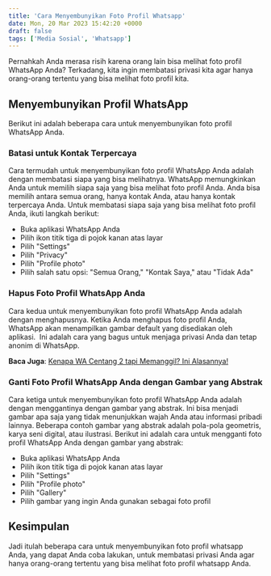 ```yaml
---
title: 'Cara Menyembunyikan Foto Profil Whatsapp'
date: Mon, 20 Mar 2023 15:42:20 +0000
draft: false
tags: ['Media Sosial', 'Whatsapp']
---
```


Pernahkah Anda merasa risih karena orang lain bisa melihat foto profil WhatsApp Anda? Terkadang, kita ingin membatasi privasi kita agar hanya orang-orang tertentu yang bisa melihat foto profil kita.

Menyembunyikan Profil WhatsApp
------------------------------

Berikut ini adalah beberapa cara untuk menyembunyikan foto profil WhatsApp Anda.

### Batasi untuk Kontak Terpercaya

Cara termudah untuk menyembunyikan foto profil WhatsApp Anda adalah dengan membatasi siapa yang bisa melihatnya. WhatsApp memungkinkan Anda untuk memilih siapa saja yang bisa melihat foto profil Anda. Anda bisa memilih antara semua orang, hanya kontak Anda, atau hanya kontak terpercaya Anda. Untuk membatasi siapa saja yang bisa melihat foto profil Anda, ikuti langkah berikut:

*   Buka aplikasi WhatsApp Anda
*   Pilih ikon titik tiga di pojok kanan atas layar
*   Pilih "Settings"
*   Pilih "Privacy"
*   Pilih "Profile photo"
*   Pilih salah satu opsi: "Semua Orang," "Kontak Saya," atau "Tidak Ada"

### Hapus Foto Profil WhatsApp Anda

Cara kedua untuk menyembunyikan foto profil WhatsApp Anda adalah dengan menghapusnya. Ketika Anda menghapus foto profil Anda, WhatsApp akan menampilkan gambar default yang disediakan oleh aplikasi.  Ini adalah cara yang bagus untuk menjaga privasi Anda dan tetap anonim di WhatsApp.

**Baca Juga**: [Kenapa WA Centang 2 tapi Memanggil? Ini Alasannya!](https://blog.ajiekusumadhany.com/wa-centang-2-tapi-memanggil/)

### Ganti Foto Profil WhatsApp Anda dengan Gambar yang Abstrak

Cara ketiga untuk menyembunyikan foto profil WhatsApp Anda adalah dengan menggantinya dengan gambar yang abstrak. Ini bisa menjadi gambar apa saja yang tidak menunjukkan wajah Anda atau informasi pribadi lainnya. Beberapa contoh gambar yang abstrak adalah pola-pola geometris, karya seni digital, atau ilustrasi. Berikut ini adalah cara untuk mengganti foto profil WhatsApp Anda dengan gambar yang abstrak:

*   Buka aplikasi WhatsApp Anda
*   Pilih ikon titik tiga di pojok kanan atas layar
*   Pilih "Settings"
*   Pilih "Profile photo"
*   Pilih "Gallery"
*   Pilih gambar yang ingin Anda gunakan sebagai foto profil

Kesimpulan
----------

Jadi itulah beberapa cara untuk menyembunyikan foto profil whatsapp Anda, yang dapat Anda coba lakukan, untuk membatasi privasi Anda agar hanya orang-orang tertentu yang bisa melihat foto profil whatsapp Anda.